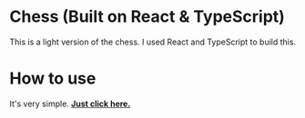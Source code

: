 # Chess (Built on React & TypeScript)
This is a light version of the chess. I used React and TypeScript to build this.

# How to use
It's very simple. <a href="https://mikhailharuty.github.io/chess-react/"><b>Just click here.</b></a>
